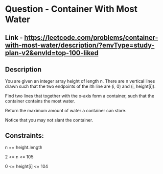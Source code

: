 # Question - Container With Most Water

## Link - https://leetcode.com/problems/container-with-most-water/description/?envType=study-plan-v2&envId=top-100-liked

## Description

You are given an integer array height of length n. There are n vertical lines drawn such that the two endpoints of the ith line are (i, 0) and (i, height[i]).

Find two lines that together with the x-axis form a container, such that the container contains the most water.

Return the maximum amount of water a container can store.

Notice that you may not slant the container.


## Constraints:

n == height.length

2 <= n <= 105

0 <= height[i] <= 104
